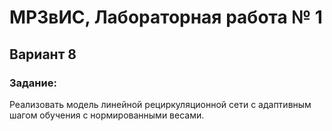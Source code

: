 # МРЗвИС, Лабораторная работа № 1
## Вариант 8
### Задание:
Реализовать модель линейной рециркуляционной сети с адаптивным шагом обучения с нормированными весами.
